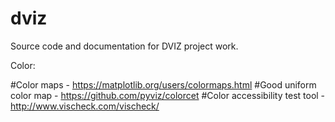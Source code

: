 # dviz

Source code and documentation for DVIZ project work.

Color:

#Color maps - https://matplotlib.org/users/colormaps.html
#Good uniform color map - https://github.com/pyviz/colorcet
#Color accessibility test tool - http://www.vischeck.com/vischeck/

